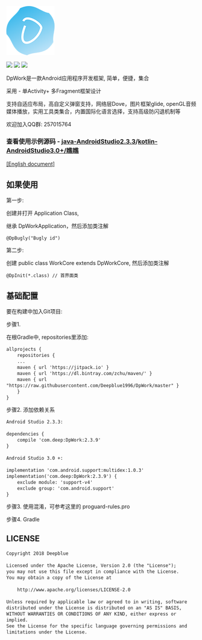 ![Image text](https://raw.githubusercontent.com/Deepblue1996/DpWork/master/ic_logo.png)

<a href="http://developer.android.com/index.html"><img src="https://img.shields.io/badge/platform-android-green.svg"></a>
[![](https://jitpack.io/v/Deepblue1996/Bun.svg)](https://jitpack.io/#Deepblue1996/Bun)
<a href="https://www.apache.org/licenses/LICENSE-2.0"><img src="https://img.shields.io/badge/license-apache-green.svg"></a>

DpWork是一款Android应用程序开发框架, 简单，便捷，集合

采用 - 单Activity+ 多Fragment框架设计

支持自适应布局，高自定义弹窗支持，网络层Dove，图片框架glide,
openGL音频媒体播放，实用工具类集合，内置国际化语言选择，支持高级防闪退机制等

欢迎加入QQ群: 257015764

### 查看使用示例源码 - <a href="https://github.com/Deepblue1996/DpWorkDemo">java-AndroidStudio2.3.3</a>/<a href="https://github.com/Deepblue1996/QiaoQiao">kotlin-AndroidStudio3.0+/瞧瞧</a>

[[English document]](https://github.com/Deepblue1996/DpWork/blob/master/README.md)

## 如果使用

第一步:

创建并打开 Application Class,

继承 DpWorkApplication，然后添加类注解

<pre><code>@DpBugly("Bugly id")
</code></pre>

第二步:

创建 public class WorkCore extends DpWorkCore, 然后添加类注解

<pre><code>@DpInit(*.class) // 首界面类
</code></pre>

## 基础配置

要在构建中加入Git项目:

步骤1.

在根Gradle中, repositories里添加:

	allprojects {
	    repositories {
		...
		maven { url 'https://jitpack.io' }
		maven { url 'https://dl.bintray.com/zchu/maven/' }
       	maven { url "https://raw.githubusercontent.com/Deepblue1996/DpWork/master" }
	    }
	}
步骤2. 添加依赖关系

    Android Studio 2.3.3:

	dependencies {
	    compile 'com.deep:DpWork:2.3.9'
	}

	Android Studio 3.0 +:

    implementation 'com.android.support:multidex:1.0.3'
    implementation('com.deep:DpWork:2.3.9') {
        exclude module: 'support-v4'
        exclude group: 'com.android.support'
    }

步骤3. 使用混淆，可参考这里的 proguard-rules.pro

步骤4. Gradle

## LICENSE

<pre><code>Copyright 2018 Deepblue

Licensed under the Apache License, Version 2.0 (the "License");
you may not use this file except in compliance with the License.
You may obtain a copy of the License at

    http://www.apache.org/licenses/LICENSE-2.0

Unless required by applicable law or agreed to in writing, software
distributed under the License is distributed on an "AS IS" BASIS,
WITHOUT WARRANTIES OR CONDITIONS OF ANY KIND, either express or implied.
See the License for the specific language governing permissions and
limitations under the License.
</code></pre>
